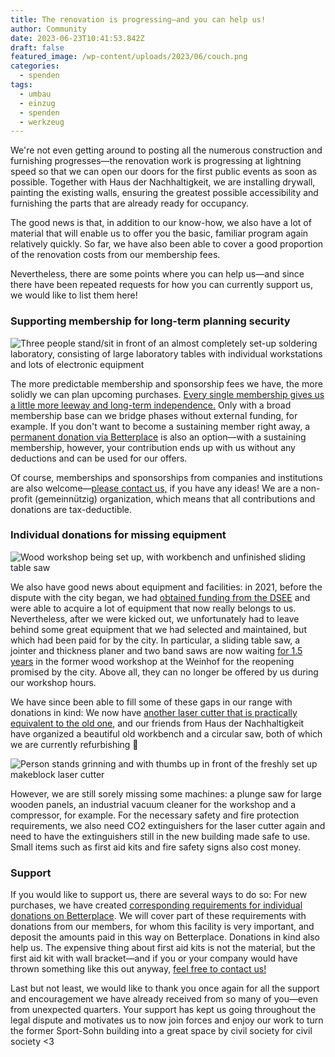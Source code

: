 ```yaml
---
title: The renovation is progressing—and you can help us!
author: Community
date: 2023-06-23T10:41:53.842Z
draft: false
featured_image: /wp-content/uploads/2023/06/couch.png
categories:
  - spenden
tags:
  - umbau
  - einzug
  - spenden
  - werkzeug
---
```

We're not even getting around to posting all the numerous construction and furnishing progresses—the renovation work is progressing at lightning speed so that we can open our doors for the first public events as soon as possible. Together with Haus der Nachhaltigkeit, we are installing drywall, painting the existing walls, ensuring the greatest possible accessibility and furnishing the parts that are already ready for occupancy.

The good news is that, in addition to our know-how, we also have a lot of material that will enable us to offer you the basic, familiar program again relatively quickly. So far, we have also been able to cover a good proportion of the renovation costs from our membership fees.

Nevertheless, there are some points where you can help us—and since there have been repeated requests for how you can currently support us, we would like to list them here!

### Supporting membership for long-term planning security

![Three people stand/sit in front of an almost completely set-up soldering laboratory, consisting of large laboratory tables with individual workstations and lots of electronic equipment](/wp-content/uploads/2023/06/lötlabor.png "Soldering laboratory in the new Hausi")

The more predictable membership and sponsorship fees we have, the more solidly we can plan upcoming purchases. [Every single membership gives us a little more leeway and long-term independence.](/verein/#f%C3%B6rdermitgliedschaft) Only with a broad membership base can we bridge phases without external funding, for example. If you don't want to become a sustaining member right away, a [permanent donation via Betterplace](/spenden/) is also an option—with a sustaining membership, however, your contribution ends up with us without any deductions and can be used for our offers.

Of course, memberships and sponsorships from companies and institutions are also welcome—[please contact us,](/verein/#f%C3%B6rdermitgliedschaft) if you have any ideas! We are a non-profit (gemeinnützig) organization, which means that all contributions and donations are tax-deductible.

### Individual donations for missing equipment

![Wood workshop being set up, with workbench and unfinished sliding table saw](/wp-content/uploads/2023/06/holzwerkstatt.jpg "Construction in the new wood workshop")

We also have good news about equipment and facilities: in 2021, before the dispute with the city began, we had [obtained funding from the DSEE](/f%C3%B6rderung-der-deutschen-stiftung-f%C3%BCr-engagement-und-ehrenamt-dsee/) and were able to acquire a lot of equipment that now really belongs to us. Nevertheless, after we were kicked out, we unfortunately had to leave behind some great equipment that we had selected and maintained, but which had been paid for by the city. In particular, a sliding table saw, a jointer and thickness planer and two band saws are now waiting [for 1.5 years](/verschwoerhaus-darf-oeffnen-ohne-holzwerkstatt/) in the former wood workshop at the Weinhof for the reopening promised by the city. Above all, they can no longer be offered by us during our workshop hours.

We have since been able to fill some of these gaps in our range with donations in kind: We now have [another laser cutter that is practically equivalent to the old one](/neues-jahr-neues-hausi/), and our friends from Haus der Nachhaltigkeit have organized a beautiful old workbench and a circular saw, both of which we are currently refurbishing 🫶

![Person stands grinning and with thumbs up in front of the freshly set up makeblock laser cutter](/wp-content/uploads/2023/06/lasercutter.png "New laser cutter")

However, we are still sorely missing some machines: a plunge saw for large wooden panels, an industrial vacuum cleaner for the workshop and a compressor, for example. For the necessary safety and fire protection requirements, we also need CO2 extinguishers for the laser cutter again and need to have the extinguishers still in the new building made safe to use. Small items such as first aid kits and fire safety signs also cost money.

### Support

If you would like to support us, there are several ways to do so: For new purchases, we have created [corresponding requirements for individual donations on Betterplace](https://www.betterplace.org/de/projects/85727-das-temporaerhaus-gestaltet-selbstbestimmte-stadtentwicklung-mit). We will cover part of these requirements with donations from our members, for whom this facility is very important, and deposit the amounts paid in this way on Betterplace.
Donations in kind also help us. The expensive thing about first aid kits is not the material, but the first aid kit with wall bracket—and if you or your company would have thrown something like this out anyway, [feel free to contact us!](/kontakt/)

Last but not least, we would like to thank you once again for all the support and encouragement we have already received from so many of you—even from unexpected quarters. Your support has kept us going throughout the legal dispute and motivates us to now join forces and enjoy our work to turn the former Sport-Sohn building into a great space by civil society for civil society <3
